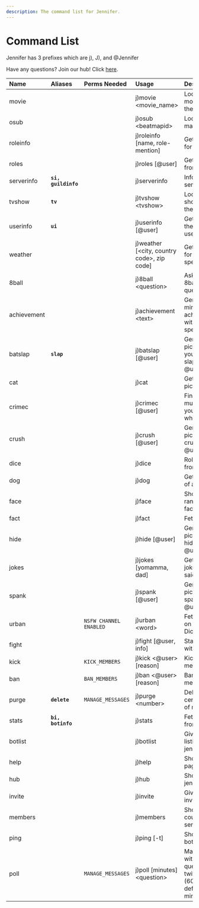 ```yaml
---
description: The command list for Jennifer.
---
```


# Command List

Jennifer has 3 prefixes which are j\), J\), and @Jennifer

Have any questions? Join our hub! Click [here](https://discord.gg/sRATVAR).

| Name | Aliases | Perms Needed | Usage | Description  |
| :--- | :--- | :--- | :--- | :--- |
| movie |  |  | j\)movie &lt;movie\_name&gt; | Looks up a movie on themoviedb.org |
| osub |  |  | j\)osub &lt;beatmapid&gt; | Looks up beat-maps on osu! |
| roleinfo |  |  | j\)roleinfo \[name, role-mention\] | Gets the info for the Role. |
| roles |  |  | j\)roles \[@user\] | Gets all roles from the user. |
| serverinfo | **`si, guildinfo`** |  | j\)serverinfo | Info about the server |
| tvshow |  **`tv`** |  | j\)tvshow &lt;tvshow&gt; | Looks up a TV show on themoviedb.org |
| userinfo | **`ui`** |  | j\)userinfo \[@user\] | Gets info about the mentioned user |
| weather |  |  | j\)weather \[&lt;city, country code&gt;, zip code\] | Gets weather for the specifed |
| 8ball |  |  | j\)8ball &lt;question&gt; | Ask the magic 8ball a question |
| achievement |  |  | j\)achievement &lt;text&gt; | Generates an minecraft achievement with the specified text |
| batslap | **`slap`** |  | j\)batslap \[@user\] | Generates a picture of you\(batman\) slaping @user\(robin\). |
| cat |  |  | j\)cat | Gets a random picture of a cat. |
| crimec |  |  | j\)crimec \[@user\] | Finds out how much crime you did. \(idk what to put lol\) |
| crush |  |  | j\)crush \[@user\] | Generates a picture of you crushing on @user |
| dice |  |  | j\)dice | Rolls a dice from 1-6 |
| dog |  |  | j\)dog | Gets a picture of a dog |
| face |  |  | j\)face | Shows a random ASCII face |
| fact |  |  | j\)fact | Fetches a fact |
| hide |  |  | j\)hide \[@user\] | Generates a picture of you hiding from @user |
| jokes |  |  | j\)jokes \[yomamma, dad\] | Gets a random joke from the said category |
| spank |  |  | j\)spank \[@user\] | Generates a picture of you spanking @user |
| urban |  | `NSFW CHANNEL ENABLED` | j\)urban &lt;word&gt; | Fetches a word on The Urban Dictionary |
| fight |  |  | j\)fight \[@user, info\] | Starts a fight with @user |
| kick |  | `KICK_MEMBERS` | j\)kick &lt;@user&gt; \[reason\] | Kicks the mentioned user |
| ban |  | `BAN_MEMBERS` | j\)ban &lt;@user&gt; \[reason\] | Bans the mentioned user |
| purge | **`delete`** | `MANAGE_MESSAGES` | j\)purge &lt;number&gt; | Deletes a certain number of messages |
| stats | **`bi, botinfo`** |  | j\)stats | Fetches info from jennifer |
| botlist |  |  | j\)botlist | Gives bot listings  for jennifer |
| help |  |  | j\)help | Shows this page |
| hub |  |  | j\)hub | Shows link for jennifer's hub |
| invite |  |  | j\)invite | Gives jennifer invite link |
| members |  |  | j\)members | Shows member count for your server |
| ping |  |  | j\)ping \[-t\] | Shows ping for bot |
| poll |  | `MANAGE_MESSAGES` | j\)poll \[minutes\] &lt;question&gt; | Makes a poll with your question like twitter's poll. \(60 is the default minutes\) |




